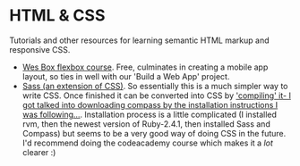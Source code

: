 HTML & CSS
==========

Tutorials and other resources for learning semantic HTML markup and responsive CSS.

* [Wes Box flexbox course](https://flexbox.io/). Free, culminates in creating a mobile app layout, so ties in well with our 'Build a Web App' project.
* [Sass (an extension of CSS)](http://sass-lang.com/). So essentially this is a much simpler way to write CSS. Once finished it can be converted into CSS by ['compiling' it- I got talked into downloading compass by the installation instructions I was following...](http://compass.kkbox.com/). Installation process is a little complicated (I installed rvm, then the newest version of Ruby-2.4.1, then installed Sass and Compass) but seems to be a very good way of doing CSS in the future. I'd recommend doing the codeacademy course which makes it a *lot* clearer :)
